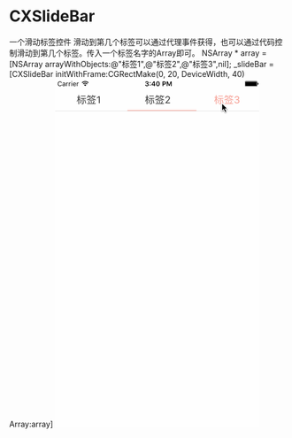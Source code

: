 # CXSlideBar
一个滑动标签控件
滑动到第几个标签可以通过代理事件获得，也可以通过代码控制滑动到第几个标签。传入一个标签名字的Array即可。
NSArray * array = [NSArray arrayWithObjects:@"标签1",@"标签2",@"标签3",nil];
_slideBar = [CXSlideBar initWithFrame:CGRectMake(0, 20, DeviceWidth, 40) Array:array]
![](https://github.com/wcxdell/CXSlideBar/blob/master/image-folder/screenshot.gif)
